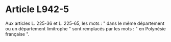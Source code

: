 # Article L942-5

Aux articles L. 225-36 et L. 225-65, les mots : " dans le même département ou un département limitrophe " sont remplacés par les mots : " en Polynésie française ".
